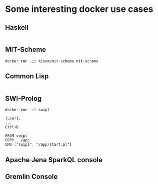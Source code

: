 # Some interesting docker use cases

## Haskell

```
```

## MIT-Scheme

```
docker run -it kisom/mit-scheme mit-scheme
```

## Common Lisp

```

```

## SWI-Prolog

```
docker run -it swipl 
```

```
[user].
...
Ctrl+D
```


```
FROM swipl
COPY . /app
CMD ["swipl", "/app/start.pl"]
```

## Apache Jena SparkQL console

## Gremlin Console

